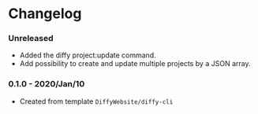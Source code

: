 # Changelog

### Unreleased

* Added the diffy project:update command.
* Add possibility to create and update multiple projects by a JSON array.

### 0.1.0 - 2020/Jan/10

* Created from template `DiffyWebsite/diffy-cli`
